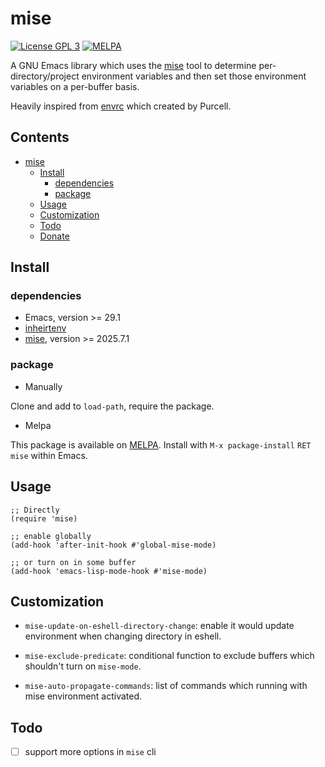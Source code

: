 # mise

[![License GPL 3](https://img.shields.io/badge/license-GPL_3-green.svg?style=flat)](LICENSE)
[![MELPA](http://melpa.org/packages/mise-badge.svg)](http://melpa.org/#mise)

A GNU Emacs library which uses the [mise][mise] tool
to determine per-directory/project environment variables and then set
those environment variables on a per-buffer basis.

Heavily inspired from [envrc][envrc] which created by Purcell.

<!-- markdown-toc start -->

## Contents

- [mise](#mise)
  - [Install](#install)
    - [dependencies](#dependencies)
    - [package](#package)
  - [Usage](#usage)
  - [Customization](#customization)
  - [Todo](#todo)
  - [Donate](#donate)

<!-- markdown-toc end -->

## Install

### dependencies

- Emacs, version >= 29.1
- [inheirtenv](https://github.com/purcell/inheritenv)
- [mise][mise], version >= 2025.7.1

### package

- Manually

Clone and add to `load-path`, require the package.

- Melpa

This package is available on [MELPA]. Install with `M-x package-install` `RET` `mise` within Emacs.

## Usage

```elisp
;; Directly
(require 'mise)

;; enable globally
(add-hook 'after-init-hook #'global-mise-mode)

;; or turn on in some buffer
(add-hook 'emacs-lisp-mode-hook #'mise-mode)
```

## Customization

- `mise-update-on-eshell-directory-change`: enable it would update environment when changing directory in eshell.

- `mise-exclude-predicate`: conditional function to exclude buffers which shouldn't turn on `mise-mode`.

- `mise-auto-propagate-commands`: list of commands which running with mise environment activated.

## Todo

- [ ] support more options in `mise` cli

[melpa]: http://melpa.org/#/git-cliff
[mise]: https://mise.jdx.dev/
[envrc]: https://github.com/purcell/envrc
